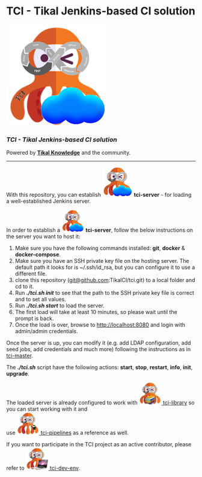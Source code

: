 # TCI - Tikal Jenkins-based CI solution

![tci](images/tci-server.png)

### ***TCI - Tikal Jenkins-based CI solution***
Powered by **[Tikal Knowledge](http://www.tikalk.com)** and the community.
<hr/>

With this repository, you can establish <img src="images/tci-server.png" width="80" height="80"> **tci-server** - for loading a well-established Jenkins server.

In order to establish a <img src="/images/tci-server.png" width="60" height="60"> **tci-server**, follow the below instructions on the server you want to host it:

1. Make sure you have the following commands installed: **git**, **docker** & **docker-compose**.
1. Make sure you have an SSH private key file on the hosting server. The default path it looks for is ~/.ssh/id_rsa, but you can configure it to use a different file.
1. clone this repository (git@github.com:TikalCI/tci.git) to a local folder and cd to it.
1. Run _**./tci.sh init**_ to see that the path to the SSH private key file is correct and to set all values.
1. Run _**./tci.sh start**_ to load the server. 
1. The first load will take at least 10 minutes, so please wait until the prompt is back.
1. Once the load is over, browse to [http://localhost:8080](http://localhost:8080) and login with admin/admin credentials.

Once the server is up, you can modify it (e.g. add LDAP configuration, add seed jobs, add credentials and much more) following the instructions as in [tci-master](https://github.com/TikalCI/tci-master).

The _**./tci.sh**_ script have the following actions: **start**, **stop**, **restart**, **info**, **init**, **upgrade**.

The loaded server is already configured to work with [<img src="images/tci-library.png" width="60" height="60"> tci-library](https://github.com/TikalCI/tci-library) so you can start working with it and<br/>use [<img src="images/tci-pipelines.png" width="60" height="60"> tci-pipelines](https://github.com/TikalCI/tci-pipelines) as a reference as well.

If you want to participate in the TCI project as an active contributor, please refer to [<img src="images/tci-dev.png" width="60" height="60"> tci-dev-env](https://github.com/TikalCI/tci-dev-env).

